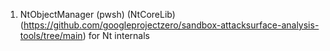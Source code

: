 1. NtObjectManager (pwsh) (NtCoreLib) (https://github.com/googleprojectzero/sandbox-attacksurface-analysis-tools/tree/main) for Nt internals